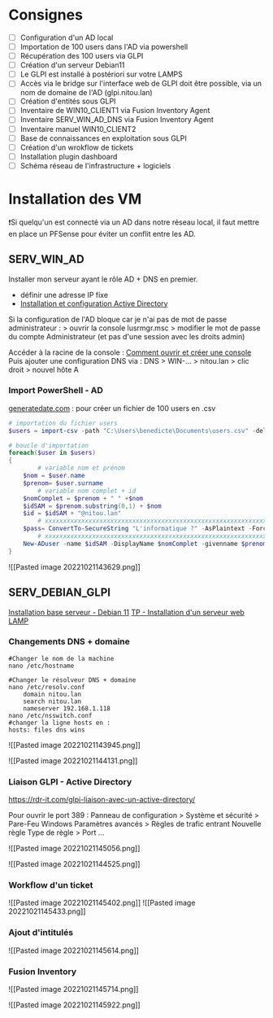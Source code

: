 # Consignes

- [ ] Configuration d'un AD local
- [ ] Importation de 100 users dans l'AD via powershell
- [ ] Récupération des 100 users via GLPI
- [ ] Création d'un serveur Debian11
- [ ] Le GLPI est installé à postériori sur votre LAMPS
- [ ] Accès via le bridge sur l'interface web de GLPI doit être possible, via un nom de domaine de l'AD (glpi.nitou.lan)
- [ ] Création d'entités sous GLPI
- [ ] Inventaire de WIN10_CLIENT1 via Fusion Inventory Agent
- [ ] Inventaire SERV_WIN_AD_DNS via Fusion Inventory Agent
- [ ] Inventaire manuel WIN10_CLIENT2
- [ ] Base de connaissances en exploitation sous GLPI
- [ ] Création d'un wrokflow de tickets
- [ ] Installation plugin dashboard
- [ ] Schéma réseau de l'infrastructure + logiciels

# Installation des VM
❗Si quelqu'un est connecté via un AD dans notre réseau local, il faut mettre en place un PFSense pour éviter un conflit entre les AD.

## SERV_WIN_AD
Installer mon serveur ayant le rôle AD + DNS en premier.
- définir une adresse IP fixe
- [Installation et configuration Active Directory](https://rdr-it.com/mise-en-place-environnement-active-directory/)

Si la configuration de l'AD bloque car je n'ai pas de mot de passe administrateur : 
	> ouvrir la console lusrmgr.msc
		> modifier le mot de passe du compte Administrateur (et pas d'une session avec les droits admin)
		
Accéder à la racine de la console :
[Comment ouvrir et créer une console](https://www.malekal.com/comment-ouvrir-mmc-et-creer-une-console-mmc/)
Puis ajouter une configuration DNS via : 
DNS > WIN-... > nitou.lan > clic droit > nouvel hôte A


### Import PowerShell - AD
[generatedate.com](https://www.generatedata.com/) : pour créer un fichier de 100 users en .csv

``` powershell
# importation du fichier users
$users = import-csv -path "C:\Users\benedicte\Documents\users.csv" -delimiter ";"

# boucle d'importation
foreach($user in $users)
{
        # variable nom et prénom
    $nom = $user.name
    $prenom= $user.surname
        # variable nom complet + id
    $nomComplet = $prenom + " " +$nom
    $idSAM = $prenom.substring(0,1) + $nom
    $id = $idSAM + "@nitou.lan"
        # xxxxxxxxxxxxxxxxxxxxxxxxxxxxxxxxxxxxxxxxxxxxxxxxxxxxxxxxxxxxx
    $pass= ConvertTo-SecureString "L'informatique ?" -AsPlaintext -Force
        # xxxxxxxxxxxxxxxxxxxxxxxxxxxxxxxxxxxxxxxxxxxxxxxxxxxxxxxxxxxxx
    New-ADuser -name $idSAM -DisplayName $nomComplet -givenname $prenom -surname $nom -Path "OU=usagers,DC=nitou,DC=lan" -UserPrincipalName $id -AccountPassword $pass -Enabled $true
}
```

![[Pasted image 20221021143629.png]]

## SERV_DEBIAN_GLPI
[Installation base serveur - Debian 11](obsidian://open?vault=obsidian&file=%F0%9F%96%96%20TSSR%2F3.%20G%C3%A9rer%20les%20incidents%20et%20les%20probl%C3%A8mes%2F4.%20TP%20final%2FInstallation%20base%20serveur%20-%20Debian%2011)
[TP - Installation d'un serveur web LAMP](obsidian://open?vault=obsidian&file=%F0%9F%96%96%20TSSR%2F3.%20G%C3%A9rer%20les%20incidents%20et%20les%20probl%C3%A8mes%2F2.%20GLPI%2FTP%20-%20Installation%20d'un%20serveur%20web%20LAMP)

### Changements DNS + domaine
``` shell
#Changer le nom de la machine
nano /etc/hostname

#Changer le résolveur DNS + domaine
nano /etc/resolv.conf
	domain nitou.lan
	search nitou.lan
	nameserver 192.168.1.118
nano /etc/nsswitch.conf
#changer la ligne hosts en : 
hosts: files dns wins
```

![[Pasted image 20221021143945.png]]

![[Pasted image 20221021144131.png]]

### Liaison GLPI - Active Directory
https://rdr-it.com/glpi-liaison-avec-un-active-directory/

Pour ouvrir le port 389 :
Panneau de configuration > Système et sécurité > Pare-Feu Windows
	Paramètres avancés > Règles de trafic entrant
		Nouvelle règle
			Type de règle > Port
				...

![[Pasted image 20221021145056.png]]

![[Pasted image 20221021144525.png]]

### Workflow d'un ticket

![[Pasted image 20221021145402.png]]
![[Pasted image 20221021145433.png]]

### Ajout d'intitulés

![[Pasted image 20221021145614.png]]

### Fusion Inventory

![[Pasted image 20221021145714.png]]

![[Pasted image 20221021145922.png]]

